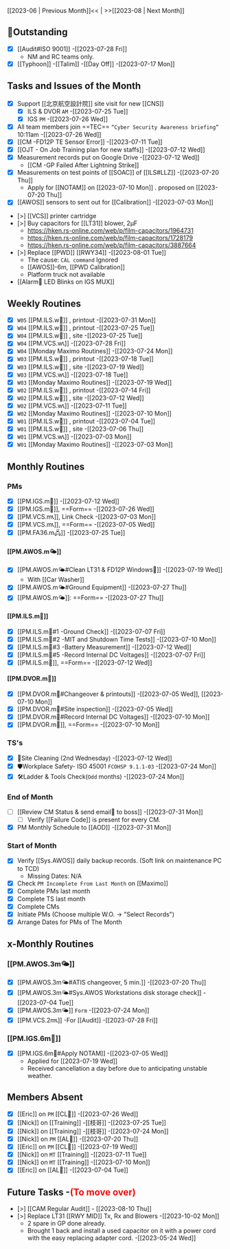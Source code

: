 [[2023-06 | Previous Month]]<< | >>[[2023-08 | Next Month]]
## 📌Outstanding
- [x] [[Audit#ISO 9001]] -[[2023-07-28 Fri]]
	- NM and RC teams only.
- [x] [[Typhoon]] -[[Talim]] -[[Day Off]] -[[2023-07-17 Mon]]
## Tasks and Issues of the Month
- [x] Support [[北京航空設計院]] site visit for new [[CNS]] 
	- [x] ILS & DVOR `AM` -[[2023-07-25 Tue]]
	- [x] IGS `PM` -[[2023-07-26 Wed]]
- [x] All team members join ==TEC==  `“Cyber Security Awareness briefing”` 10:11am -[[2023-07-26 Wed]]
- [x] [[CM -FD12P TE Sensor Error]] -[[2023-07-11 Tue]]
- [x] [[OJT - On Job Training plan for new staffs]] -[[2023-07-12 Wed]]
- [x] Measurement records put on Google Drive -[[2023-07-12 Wed]]
	- [[CM -GP Failed After Lightning Strike]]
- [x] Measurements on test points of [[SOAC]] of [[ILS#LLZ]] -[[2023-07-20 Thu]]
	- Apply for [[NOTAM]] on [[2023-07-10 Mon]] . proposed on [[2023-07-20 Thu]]
- [x]  [[AWOS]] sensors to sent out for [[Calibration]] -[[2023-07-03 Mon]]
- [>] [[VCS]] printer cartridge 
- [>] Buy capacitors for [[LT31]] blower, 2μF
	- https://hken.rs-online.com/web/p/film-capacitors/1964731
	- https://hken.rs-online.com/web/p/film-capacitors/1728179
	- https://hken.rs-online.com/web/p/film-capacitors/3887664
- [>] Replace [[PWD]] [[RWY34]] -[[2023-08-01 Tue]]
	- The cause: `CAL command` Ignored
	- [[AWOS]]-6m, [[PWD Calibration]]
	- Platform truck not available
- [[Alarm🔔 LED Blinks on IGS MUX]]
## Weekly Routines
- [x] `W05` [[PM.ILS.w🛬]] , printout -[[2023-07-31 Mon]]
- [x] `W04` [[PM.ILS.w🛬]] , printout -[[2023-07-25 Tue]]
- [x] `W04` [[PM.ILS.w🛬]] , site -[[2023-07-25 Tue]]
- [x] `W04` [[PM.VCS.w📞]] -[[2023-07-28 Fri]]
- [x] `W04` [[Monday Maximo Routines]] -[[2023-07-24 Mon]]
- [x] `W03` [[PM.ILS.w🛬]] , printout -[[2023-07-18 Tue]]
- [x] `W03` [[PM.ILS.w🛬]] , site -[[2023-07-19 Wed]]
- [x] `W03` [[PM.VCS.w📞]] -[[2023-07-18 Tue]]
- [x] `W03` [[Monday Maximo Routines]] -[[2023-07-19 Wed]]
- [x] `W02` [[PM.ILS.w🛬]] , printout -[[2023-07-14 Fri]]
- [x] `W02` [[PM.ILS.w🛬]] , site -[[2023-07-12 Wed]]
- [x] `W02` [[PM.VCS.w📞]] -[[2023-07-11 Tue]]
- [x] `W02` [[Monday Maximo Routines]] -[[2023-07-10 Mon]]
- [x] `W01` [[PM.ILS.w🛬]] , printout -[[2023-07-04 Tue]]
- [x] `W01` [[PM.ILS.w🛬]] , site -[[2023-07-06 Thu]]
- [x] `W01` [[PM.VCS.w📞]] -[[2023-07-03 Mon]]
- [x] `W01` [[Monday Maximo Routines]] -[[2023-07-03 Mon]]
## Monthly Routines
### PMs
- [x] [[PM.IGS.m🛫]] -[[2023-07-12 Wed]]
- [x] [[PM.IGS.m🛫]], ==Form== -[[2023-07-26 Wed]]
- [x] [[PM.VCS.m📞]], Link Check -[[2023-07-03 Mon]]
- [x] [[PM.VCS.m📞]], ==Form== -[[2023-07-05 Wed]]
- [x] [[PM.FA36.m🖧]] -[[2023-07-25 Tue]]
#### [[PM.AWOS.m🌤️]]
- [x] [[PM.AWOS.m🌤️#Clean LT31 & FD12P Windows🚚]] -[[2023-07-19 Wed]]
	- With [[Car Washer]]
- [x] [[PM.AWOS.m🌤️#Ground Equipment]] -[[2023-07-27 Thu]]
- [x] [[PM.AWOS.m🌤️]]:  ==Form== -[[2023-07-27 Thu]]
#### [[PM.ILS.m🛬]]
- [x] [[PM.ILS.m🛬#1 -Ground Check]] -[[2023-07-07 Fri]]
- [x] [[PM.ILS.m🛬#2 -MIT and Shutdown Time Tests]] -[[2023-07-10 Mon]]
- [x] [[PM.ILS.m🛬#3 -Battery Measurement]] -[[2023-07-12 Wed]]
- [x] [[PM.ILS.m🛬#5 -Record Internal DC Voltages]] -[[2023-07-07 Fri]]
- [x] [[PM.ILS.m🛬]],  ==Form== -[[2023-07-12 Wed]]
#### [[PM.DVOR.m🧭]]
- [x] [[PM.DVOR.m🧭#Changeover & printouts]] -[[2023-07-05 Wed]], [[2023-07-10 Mon]]
- [x] [[PM.DVOR.m🧭#Site inspection]] -[[2023-07-05 Wed]]
- [x] [[PM.DVOR.m🧭#Record Internal DC Voltages]] -[[2023-07-10 Mon]]
- [x] [[PM.DVOR.m🧭]], ==Form== -[[2023-07-10 Mon]]
### TS's
- [x] 🧹Site Cleaning (2nd Wednesday) -[[2023-07-12 Wed]]
- [x] 🛡️Workplace Safety- ISO 45001 `FCOHSP 9.1.1-03` -[[2023-07-24 Mon]]
- [x] 🛠️Ladder & Tools Check(`Odd` months) -[[2023-07-24 Mon]]
### End of Month
- [ ] [[Review CM Status & send email📧 to boss]] -[[2023-07-31 Mon]]
	- [ ] Verify [[Failure Code]] is present for every CM.
- [x] PM Monthly Schedule to [[AOD]] -[[2023-07-31 Mon]]
### Start of Month
- [x] Verify [[Sys.AWOS]] daily backup records. (Soft link on maintenance PC to TCD)
	- Missing Dates: N/A
- [x] Check `PM Incomplete From Last Month` on [[Maximo]]
- [x] Complete PMs last month
- [x] Complete TS last month
- [x] Complete CMs
- [x] Initiate PMs (Choose multiple W.O. -> "Select Records")
- [x] Arrange Dates for PMs of The Month
## x-Monthly Routines
### [[PM.AWOS.3m🌤️]]
- [x] [[PM.AWOS.3m🌤️#ATIS changeover, 5 min.]] -[[2023-07-20 Thu]]
- [x] [[PM.AWOS.3m🌤️#Sys.AWOS Workstations disk storage check]] -[[2023-07-04 Tue]]
- [x] [[PM.AWOS.3m🌤️]] `Form` -[[2023-07-24 Mon]]
- [x] [[PM.VCS.2m📞]] -For [[Audit]] -[[2023-07-28 Fri]]
### [[PM.IGS.6m🛫]]
- [x] [[PM.IGS.6m🛫#Apply NOTAM]] -[[2023-07-05 Wed]]
	- Applied for [[2023-07-19 Wed]]
	- Received cancellation a day before due to anticipating unstable weather.
## Members Absent
- [x] [[Eric]] on `PM` [[CL🎉]] -[[2023-07-26 Wed]]
- [x] [[Nick]] on [[Training]] -[[枝哥]] -[[2023-07-25 Tue]]
- [x] [[Nick]] on [[Training]] -[[枝哥]] -[[2023-07-24 Mon]]
- [x] [[Nick]] on `PM` [[AL🎉]] -[[2023-07-20 Thu]]
- [x] [[Eric]] on `PM` [[CL🎉]] -[[2023-07-19 Wed]]
- [x] [[Nick]] on `MT` [[Training]] -[[2023-07-11 Tue]]
- [x] [[Nick]] on `MT` [[Training]] -[[2023-07-10 Mon]]
- [x] [[Eric]] on [[AL🎉]] -[[2023-07-04 Tue]]
## Future Tasks -<span style='color: red'>(To move over)</span>
- [>] [[CAM Regular Audit]] - [[2023-08-10 Thu]]
- [>] Replace LT31 [[RWY MID]] Tx, Rx and Blowers -[[2023-10-02 Mon]]
	- 2 spare in GP done already. 
	- Brought 1 back and install a used capacitor on it with a power cord with the easy replacing adapter cord. -[[2023-05-24 Wed]]
